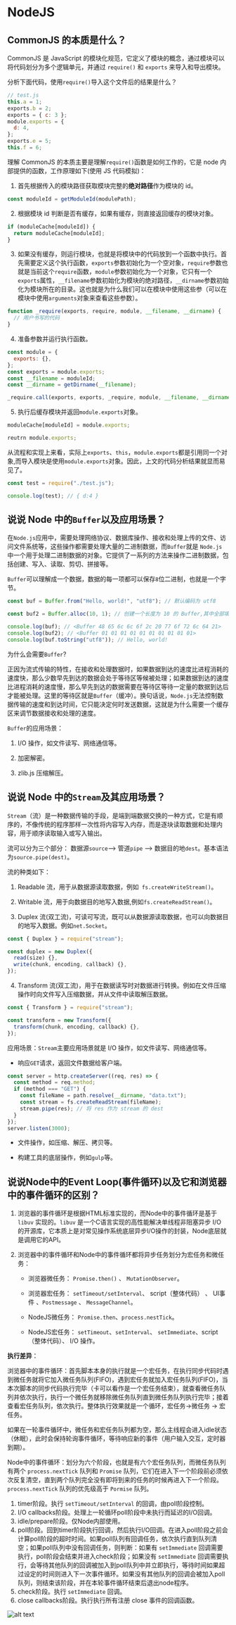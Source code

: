 # NodeJS

## CommonJS 的本质是什么？

CommonJS 是 JavaScript 的模块化规范，它定义了模块的概念，通过模块可以将代码划分为多个逻辑单元，并通过 `require()` 和 `exports` 来导入和导出模块。

分析下面代码，使用`require()`导入这个文件后的结果是什么？

```js
// test.js
this.a = 1;
exports.b = 2;
exports = { c: 3 };
module.exports = {
  d: 4,
};
exports.e = 5;
this.f = 6;
```

理解 CommonJS 的本质主要是理解`require()`函数是如何工作的，它是 node 内部提供的函数，工作原理如下(使用 JS 代码模拟)：

1. 首先根据传入的模块路径获取模块完整的**绝对路径**作为模块的 id。

```js
const moduleId = getModuleId(modulePath);
```

2. 根据模块 id 判断是否有缓存，如果有缓存，则直接返回缓存的模块对象。

```js
if (moduleCache[moduleId]) {
  return moduleCache[moduleId];
}
```

3. 如果没有缓存，则运行模块，也就是将模块中的代码放到一个函数中执行。首先需要定义这个执行函数，`exports`参数初始化为一个空对象，`require`参数也就是当前这个`require`函数，`module`参数初始化为一个对象，它只有一个`exports`属性，`__filename`参数初始化为模块的绝对路径，`__dirname`参数初始化为模块所在的目录。这也就是为什么我们可以在模块中使用这些参（可以在模块中使用`arguments`对象来查看这些参数）。

```js
function _require(exports, require, module, __filename, __dirname) {
  // 用户书写的代码
}
```

4. 准备参数并运行执行函数。

```js
const module = {
  exports: {},
};
const exports = module.exports;
const __filename = moduleId;
const __dirname = getDirname(__filename);

_require.call(exports, exports, _require, module, __filename, __dirname);
```

5. 执行后缓存模块并返回`module.exports`对象。

```js
moduleCache[moduleId] = module.exports;

reutrn module.exports;
```

从流程和实现上来看，实际上`exports`、`this`，`module.exports`都是引用同一个对象,而导入模块是使用`module.exports`对象。因此，上文的代码分析结果就显而易见了。

```js
const test = require("./test.js");

console.log(test); // { d:4 }
```

## 说说 Node 中的`Buffer`以及应用场景？

在`Node.js`应用中，需要处理网络协议、数据库操作、接收和处理上传的文件、访问文件系统等，这些操作都需要处理大量的二进制数据，而`Buffer`就是 `Node.js` 中一个用于处理二进制数据的对象。它提供了一系列的方法来操作二进制数据，包括创建、写入、读取、剪切、拼接等。

`Buffer`可以理解成一个数据，数据的每一项都可以保存`8`位二进制，也就是一个字节。

```js
const buf = Buffer.from("Hello, world!", "utf8"); // 默认编码为 utf8

const buf2 = Buffer.alloc(10, 1); // 创建一个长度为 10 的 Buffer,其中全部填充值为1的字节

console.log(buf); // <Buffer 48 65 6c 6c 6f 2c 20 77 6f 72 6c 64 21>
console.log(buf2); // <Buffer 01 01 01 01 01 01 01 01 01 01>
console.log(buf.toString("utf8")); // Hello, world!
```

为什么会需要`Buffer`?

正因为流式传输的特性，在接收和处理数据时，如果数据到达的速度比进程消耗的速度快，那么少数早先到达的数据会处于等待区等候被处理；如果数据到达的速度比进程消耗的速度慢，那么早先到达的数据需要在等待区等待一定量的数据到达后才能被处理。这里的等待区就是`Buffer`（缓冲）。换句话说，`Node.js`无法控制数据传输的速度和到达时间，它只能决定何时发送数据，这就是为什么需要一个缓存区来调节数据接收和处理的速度。

`Buffer`的应用场景：

1. I/O 操作，如文件读写、网络通信等。

2. 加密解密。

3. zlib.js 压缩解压。

## 说说 Node 中的`Stream`及其应用场景？

`Stream`（流）是一种数据传输的手段，是端到端数据交换的一种方式，它是有顺序的，不像传统的程序那样一次性将内容写入内存，而是逐块读取数据和处理内容，用于顺序读取输入或写入输出。

流可以分为三个部分： 数据源`source`--> 管道`pipe` --> 数据目的地`dest`。基本语法为`source.pipe(dest)`。

流的种类如下：

1. Readable 流，用于从数据源读取数据，例如` fs.createWriteStream()`。

2. Writable 流，用于向数据目的地写入数据,例如`fs.createReadStream()`。

3. Duplex 流(双工流)，可读可写流，既可以从数据源读取数据，也可以向数据目的地写入数据。例如`net.Socket`。

```js
const { Duplex } = require("stream");

const duplex = new Duplex({
  read(size) {},
  write(chunk, encoding, callback) {},
});
```

4. Transform 流(双工流)，用于在数据读写时对数据进行转换。例如在文件压缩操作时向文件写入压缩数据，并从文件中读取解压数据。

```js
const { Transform } = require("stream");

const transform = new Transform({
  transform(chunk, encoding, callback) {},
});
```

应用场景：`Stream`主要应用场景就是 I/O 操作，如文件读写、网络通信等。

- 响应`GET`请求，返回文件数据给客户端。

```js
const server = http.createServer((req, res) => {
  const method = req.method;
  if (method === "GET") {
    const fileName = path.resolve(__dirname, "data.txt");
    const stream = fs.createReadStream(fileName);
    stream.pipe(res); // 将 res 作为 stream 的 dest
  }
});
server.listen(3000);
```

- 文件操作，如压缩、解压、拷贝等。

- 构建工具的底层操作，例如`gulp`等。


## 说说Node中的Event Loop(事件循环)以及它和浏览器中的事件循环的区别？

 
1. 浏览器的事件循环是根据HTML标准实现的，而Node中的事件循环是基于 `libuv` 实现的。`libuv` 是一个C语言实现的高性能解决单线程非阻塞异步 I/O 的开源库，它本质上是对常见操作系统底层异步I/O操作的封装，Node底层就是调用它的API。

2. 浏览器中的事件循环和Node中的事件循环都将异步任务划分为宏任务和微任务：

   - 浏览器微任务： `Promise.then()` 、 `MutationObserver`。

   - 浏览器宏任务： `setTimeout/setInterval`、 script（整体代码） 、 UI事件 、`Postmessage` 、 `MessageChannel`。

   - NodeJS微任务： `Promise.then`、`process.nestTick`。

   - NodeJS宏任务： `setTimeout`、`setInterval`、 `setImmediate`、script（整体代码）、 I/O 操作。


**执行差异**：

浏览器中的事件循环：首先脚本本身的执行就是一个宏任务，在执行同步代码时遇到微任务就将它加入微任务队列(FIFO)，遇到宏任务就加入宏任务队列(FIFO)，当本次脚本的同步代码执行完毕（卡可以看作是一个宏任务结束），就查看微任务队列并依次执行，执行一个微任务就移除微任务队列直到微任务队列执行完毕；接着查看宏任务队列，依次执行。整体执行效果就是一个循环，宏任务->微任务 -> 宏任务。

如果在一轮事件循环中，微任务和宏任务队列都为空，那么主线程会进入idle状态（休眠），此时会保持轮询事件循环，等待响应新的事件（用户输入交互，定时器到期）。


Node中的事件循环：划分为六个阶段，也就是有六个宏任务队列，而微任务队列有两个 `process.nextTick` 队列和 `Promise` 队列，它们在进入下一个阶段前必须依次反复清空，直到两个队列完全没有即将到来的任务的时候再进入下一个阶段。`process.nextTick` 队列的优先级高于 `Pormise` 队列。

1. timer阶段。执行 `setTimeout/setInterval` 的回调，由poll阶段控制。
2. I/O callbacks阶段。处理上一轮循环poll阶段中未执行而延迟的I/O回调。
3. idle/prepare阶段。仅Node内部使用。
4. poll阶段。回到timer阶段执行回调，然后执行I/O回调。在进入poll阶段之前会计算poll阶段的超时时间。如果poll队列有回调任务，依次执行直到队列清空；如果poll队列中没有回调任务，则判断：如果有 `setImmediate` 回调需要执行，poll阶段会结束并进入check阶段；如果没有 `setImmediate` 回调需要执行，会等待其他队列的回调被加入到poll队列中并立即执行，等待时间如果超过设定的时间则进入下一次事件循环。如果没有其他队列的回调会被加入poll队列，则结束该阶段，并在本轮事件循环结束后退出node程序。
5. check阶段。执行 `setImmediate` 回调。
6. close callbacks阶段。执行执行所有注册 close 事件的回调函数。

![alt text](../assets/node_event_loop.png)

